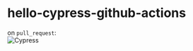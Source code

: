 # hello-cypress-github-actions

on `pull_request`:  
![Cypress](https://github.com/siljeangelvik/hello-jest-github-actions/actions/workflows/cypress.yml/badge.svg)

